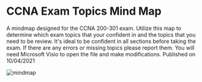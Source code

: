 # CCNA Exam Topics Mind Map
A mindmap designed for the CCNA 200-301 exam. Utilize this map to determine which exam topics that your confident in and the topics that you need to be review. It's ideal to be confident in all sections before taking the exam. If there are any errors or missing topics please report them. You will need Microsoft Visio to open the file and make modifications. Published on 10/04/2021

![mindmap](https://user-images.githubusercontent.com/10291698/135866447-67ea4303-f30e-4669-93c4-bf0846fd65a9.png)
